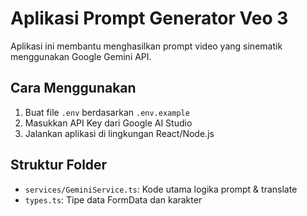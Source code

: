 # Aplikasi Prompt Generator Veo 3

Aplikasi ini membantu menghasilkan prompt video yang sinematik menggunakan Google Gemini API.

## Cara Menggunakan

1. Buat file `.env` berdasarkan `.env.example`
2. Masukkan API Key dari Google AI Studio
3. Jalankan aplikasi di lingkungan React/Node.js

## Struktur Folder

- `services/GeminiService.ts`: Kode utama logika prompt & translate
- `types.ts`: Tipe data FormData dan karakter
